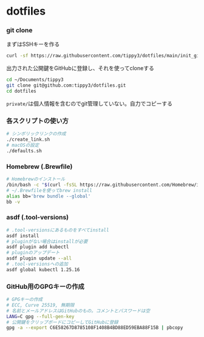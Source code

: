# dotfiles

### git clone

まずはSSHキーを作る

```zsh
curl -sf https://raw.githubusercontent.com/tippy3/dotfiles/main/init_github.sh | sh -
```

出力された公開鍵をGitHubに登録し、それを使ってcloneする

```zsh
cd ~/Documents/tippy3
git clone git@github.com:tippy3/dotfiles.git
cd dotfiles
```

`private/`は個人情報を含むのでgit管理していない。自力でコピーする

### 各スクリプトの使い方

```zsh
# シンボリックリンクの作成
./create_link.sh
# macOSの設定
./defaults.sh
```

### Homebrew (.Brewfile)

```zsh
# Homebrewのインストール
/bin/bash -c "$(curl -fsSL https://raw.githubusercontent.com/Homebrew/install/HEAD/install.sh)"
# ~/.Brewfileを使ってbrew install
alias bb='brew bundle --global'
bb -v
```

### asdf (.tool-versions)

```zsh
# .tool-versionsにあるものをすべてinstall
asdf install
# pluginがない場合はinstallが必要
asdf plugin add kubectl
# pluginのアップデート
asdf plugin update --all
# .tool-versionsへの追加
asdf global kubectl 1.25.16
```

### GitHub用のGPGキーの作成

```zsh
# GPGキーの作成
# ECC, Curve 25519, 無期限
# 名前とメールアドレスはGitHubのもの。コメントとパスワードは空
LANG=C gpg --full-gen-key
# 公開鍵をクリップボードにコピーしてGitHubに登録
gpg -a --export C6E58267D8785108F1408B4BD88ED59EBA88F15B | pbcopy
```
